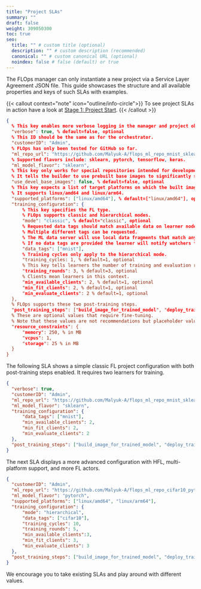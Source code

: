 ```yaml
---
title: "Project SLAs"
summary: ""
draft: false
weight: 309050300
toc: true
seo:
  title: "" # custom title (optional)
  description: "" # custom description (recommended)
  canonical: "" # custom canonical URL (optional)
  noindex: false # false (default) or true
---
```


<span class="lead">
  The FLOps manager can only instantiate a new project via a Service Layer Agreement JSON file.
  This guide showcases the structure and all available properties and keys of such SLAs with examples.
</span>

{{< callout context="note" icon="outline/info-circle">}}
  To see project SLAs in action have a look at [Stage 1: Project Start](/docs/manuals/flops-addon/flops-project-workflow/stages/stage-1-project-start/).
{{< /callout >}}


```json
{
  % This key enables more verbose logging in the manager and project observer.
  "verbose": true, % default=false, optional
  % This ID should be the same as for the orchestrator.
  "customerID": "Admin", 
  % FLOps has only been tested for GitHub so far.
  "ml_repo_url": "https://github.com/Malyuk-A/flops_ml_repo_mnist_sklearn",
  % Supported flavors include: sklearn, pytorch, tensorflow, keras.
  "ml_model_flavor": "sklearn",
  % This key only works for special repositories intended for development.
  % It tells the builder to use prebuilt base images to significantly speed up image builds and development.
  "use_devel_base_images": false, % default=false, optional
  % This key expects a list of target platforms on which the built images should run.
  % It supports linux/amd64 and linux/arm64.
  "supported_platforms": ["linux/amd64"], % default=["linux/amd64"], optional
  "training_configuration": {
      % This key specifies the FL type.
      % FLOps supports classic and hierarchical modes.
      "mode": "classic", % default="classic", optional
      % Requested data tags should match available data on learner nodes.
      % Multiple different tags can be requested.
      % The ML data server will use local data fragments that match any of the provided tags.
      % If no data tags are provided the learner will notify watchers that it cannot find any data.
      "data_tags": ["mnist"],
      % Training cycles only apply to the hierarchical mode.
      "training_cycles: 1, % default=1, optional
      % This key tells learners the number of training and evaluation rounds to perform.
      "training_rounds": 3, % default=3, optional
      % Clients mean learners in this context.
      "min_available_clients": 2, % default=1, optional
      "min_fit_clients": 2, % default=1, optional
      "min_evaluate_clients": 2 % default=1, optional
  },
  % FLOps supports these two post-training steps.
  "post_training_steps": ["build_image_for_trained_model", "deploy_trained_model_image"], % default=[], optional
  % These are optional values that require fine-tuning.
  % Note that these values are not recommendations but placeholder values.
  "resource_constraints": {
      "memory": 250, % in MB
      "vcpus": 1,
      "storage": 25 % in MB
  }
}
```

The following SLA shows a simple classic FL project configuration with both post-training steps enabled.
It requires two learners for training.


```json
{
  "verbose": true,
  "customerID": "Admin",
  "ml_repo_url": "https://github.com/Malyuk-A/flops_ml_repo_mnist_sklearn",
  "ml_model_flavor": "sklearn",
  "training_configuration": {
      "data_tags": ["mnist"],
      "min_available_clients": 2,
      "min_fit_clients": 2,
      "min_evaluate_clients": 2
  },
  "post_training_steps": ["build_image_for_trained_model", "deploy_trained_model_image"],
}
```

The next SLA displays a more advanced configuration with HFL, multi-platform support, and more FL actors.

```json
{
  "customerID": "Admin",
  "ml_repo_url": "https://github.com/Malyuk-A/flops_ml_repo_cifar10_pytorch",
  "ml_model_flavor": "pytorch",
  "supported_platforms": ["linux/amd64", "linux/arm64"],
  "training_configuration": {
      "mode": "hierarchical",
      "data_tags": ["cifar10"],
      "training_cycles": 10,
      "training_rounds": 5,
      "min_available_clients":3,
      "min_fit_clients": 3,
      "min_evaluate_clients": 3
  },
  "post_training_steps": ["build_image_for_trained_model", "deploy_trained_model_image"],
}
```

We encourage you to take existing SLAs and play around with different values.

